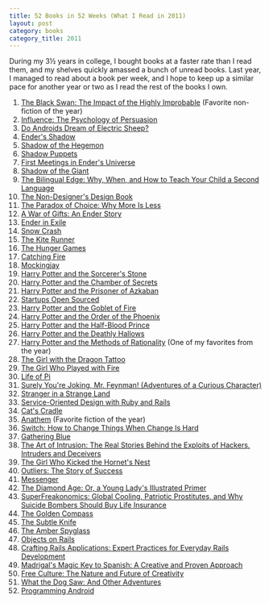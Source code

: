 ```yaml
---
title: 52 Books in 52 Weeks (What I Read in 2011)
layout: post
category: books
category_title: 2011
---
```


During my 3&frac12; years in college, I bought books at a faster rate than I read them, and my shelves quickly amassed a bunch of unread books.
Last year, I managed to read about a book per week, and I hope to keep up a similar pace for another year or two as I read the rest of the books I own.

1. [The Black Swan: The Impact of the Highly Improbable](http://www.amazon.com/Black-Swan-Improbable-Robustness-Fragility/dp/081297381X?tag=yelriaf-20) (Favorite non-fiction of the year)
2. [Influence: The Psychology of Persuasion](http://www.amazon.com/Influence-Psychology-Persuasion-Business-Essentials/dp/006124189X?tag=yelriaf-20)
3. [Do Androids Dream of Electric Sheep?](http://www.amazon.com/Do-Androids-Dream-Electric-Sheep/dp/0345404475?tag=yelriaf-20)
4. [Ender's Shadow](http://www.amazon.com/Enders-Shadow-Ender-Book-5/dp/0765342405?tag=yelriaf-20)
5. [Shadow of the Hegemon](http://www.amazon.com/Shadow-Hegemon-Ender-Book-6/dp/0812565959?tag=yelriaf-20)
6. [Shadow Puppets](http://www.amazon.com/Shadow-Puppets-Ender-Book-7/dp/0765340054?tag=yelriaf-20)
7. [First Meetings in Ender's Universe](http://www.amazon.com/First-Meetings-Enders-Universe-Orson/dp/0765347989?tag=yelriaf-20)
8. [Shadow of the Giant](http://www.amazon.com/Shadow-Giant-Ender-Book-8/dp/0812571398?tag=yelriaf-20)
9. [The Bilingual Edge: Why, When, and How to Teach Your Child a Second Language](http://www.amazon.com/Bilingual-Edge-Teach-Second-Language/dp/B0017OAMCY?tag=yelriaf-20)
10. [The Non-Designer's Design Book](http://www.amazon.com/Non-Designers-Design-Book-Robin-Williams/dp/0321534042?tag=yelriaf-20)
11. [The Paradox of Choice: Why More Is Less](http://www.amazon.com/Paradox-Choice-Why-More-Less/dp/0060005696?tag=yelriaf-20)
12. [A War of Gifts: An Ender Story](http://www.amazon.com/War-Gifts-Ender-Story/dp/B001FOR5V2?tag=yelriaf-20)
13. [Ender in Exile](http://www.amazon.com/Ender-Exile-Orson-Scott-Card/dp/0765344157?tag=yelriaf-20)
14. [Snow Crash](http://www.amazon.com/Snow-Crash-Bantam-Spectra-Book/dp/0553380958?tag=yelriaf-20)
15. [The Kite Runner](http://www.amazon.com/Kite-Runner-Khaled-Hosseini/dp/1594480001?tag=yelriaf-20)
16. [The Hunger Games](http://www.amazon.com/Hunger-Games-Suzanne-Collins/dp/0439023521?tag=yelriaf-20)
17. [Catching Fire](http://www.amazon.com/Catching-Fire-Second-Hunger-Games/dp/0439023491?tag=yelriaf-20)
18. [Mockingjay](http://www.amazon.com/Mockingjay-Hunger-Games-Book-3/dp/0439023513?tag=yelriaf-20)
19. [Harry Potter and the Sorcerer's Stone](http://www.amazon.com/Harry-Potter-Sorcerers-Stone-Book/dp/059035342X?tag=yelriaf-20)
20. [Harry Potter and the Chamber of Secrets](http://www.amazon.com/Harry-Potter-Chamber-Secrets-Book/dp/0439064872?tag=yelriaf-20)
21. [Harry Potter and the Prisoner of Azkaban](http://www.amazon.com/Harry-Potter-Prisoner-Azkaban-Rowling/dp/0439136369?tag=yelriaf-20)
22. [Startups Open Sourced](http://www.startupsopensourced.com/e-book/)
23. [Harry Potter and the Goblet of Fire](http://www.amazon.com/Harry-Potter-Goblet-Fire-Book/dp/0439139600?tag=yelriaf-20)
24. [Harry Potter and the Order of the Phoenix](http://www.amazon.com/Harry-Potter-Order-Phoenix-Book/dp/043935806X?tag=yelriaf-20)
25. [Harry Potter and the Half-Blood Prince](http://www.amazon.com/Harry-Potter-Half-Blood-Prince-Book/dp/0439785960?tag=yelriaf-20)
26. [Harry Potter and the Deathly Hallows](http://www.amazon.com/Harry-Potter-Deathly-Hallows-Book/dp/0545139708?tag=yelriaf-20)
27. [Harry Potter and the Methods of Rationality](http://www.fanfiction.net/s/5782108/1/Harry_Potter_and_the_Methods_of_Rationality) (One of my favorites from the year)
28. [The Girl with the Dragon Tattoo](http://www.amazon.com/Dragon-Tattoo-Movie-Vintage-Lizard/dp/0307949486?tag=yelriaf-20)
29. [The Girl Who Played with Fire](http://www.amazon.com/Played-Vintage-Crime-Black-Lizard/dp/0307949508?tag=yelriaf-20)
30. [Life of Pi](http://www.amazon.com/Life-Pi-Yann-Martel/dp/0156027321?tag=yelriaf-20)
31. [Surely You're Joking, Mr. Feynman! (Adventures of a Curious Character)](http://www.amazon.com/Surely-Feynman-Adventures-Curious-Character/dp/0393316041?tag=yelriaf-20)
32. [Stranger in a Strange Land](http://www.amazon.com/Stranger-Strange-Land-Robert-Heinlein/dp/0441788386?tag=yelriaf-20)
33. [Service-Oriented Design with Ruby and Rails](http://www.amazon.com/Service-Oriented-Design-Rails-Addison-Wesley-Professional/dp/0321659368?tag=yelriaf-20)
34. [Cat's Cradle](http://www.amazon.com/Cats-Cradle-Novel-Kurt-Vonnegut/dp/038533348X?tag=yelriaf-20)
35. [Anathem](http://www.amazon.com/Anathem-Neal-Stephenson/dp/B005DI71QA?tag=yelriaf-20) (Favorite fiction of the year)
36. [Switch: How to Change Things When Change Is Hard](http://www.amazon.com/Switch-Change-Things-When-Hard/dp/0385528752?tag=yelriaf-20)
37. [Gathering Blue](http://www.amazon.com/Gathering-Blue-Lois-Lowry/dp/0385732562?tag=yelriaf-20)
38. [The Art of Intrusion: The Real Stories Behind the Exploits of Hackers, Intruders and Deceivers](http://www.amazon.com/Art-Intrusion-Exploits-Intruders-Deceivers/dp/0471782661?tag=yelriaf-20)
39. [The Girl Who Kicked the Hornet's Nest](http://www.amazon.com/Girl-Who-Kicked-Hornets-Nest/dp/030726999X?tag=yelriaf-20)
40. [Outliers: The Story of Success](http://www.amazon.com/Outliers-Story-Success-Malcolm-Gladwell/dp/0316017930?tag=yelriaf-20)
41. [Messenger](http://www.amazon.com/Messenger-Lois-Lowry/dp/0385737165?tag=yelriaf-20)
42. [The Diamond Age: Or, a Young Lady's Illustrated Primer](http://www.amazon.com/Diamond-Age-Illustrated-Primer-Spectra/dp/0553380966?tag=yelriaf-20)
43. [SuperFreakonomics: Global Cooling, Patriotic Prostitutes, and Why Suicide Bombers Should Buy Life Insurance](http://www.amazon.com/SuperFreakonomics-Cooling-Patriotic-Prostitutes-Insurance/dp/0060889586?tag=yelriaf-20)
44. [The Golden Compass](http://www.amazon.com/Golden-Compass-Anniversary-Materials-Rough-cut/dp/0375838309?tag=yelriaf-20)
45. [The Subtle Knife](http://www.amazon.com/Subtle-Deluxe-Anniversary-Materials-Rough-cut/dp/0375846727?tag=yelriaf-20)
46. [The Amber Spyglass](http://www.amazon.com/Spyglass-Deluxe-Anniversary-Materials-Rough-cut/dp/0375846735?tag=yelriaf-20)
47. [Objects on Rails](http://avdi.org/devblog/2011/11/15/early-access-beta-of-objects-on-rails-now-available-2/)
48. [Crafting Rails Applications: Expert Practices for Everyday Rails Development](http://www.amazon.com/Crafting-Rails-Applications-Development-Programmers/dp/1934356735?tag=yelriaf-20)
49. [Madrigal's Magic Key to Spanish: A Creative and Proven Approach](http://www.amazon.com/Madrigals-Magic-Key-Spanish-Creative/dp/0385410956?tag=yelriaf-20)
50. [Free Culture: The Nature and Future of Creativity](http://www.amazon.com/Free-Culture-Nature-Future-Creativity/dp/0143034650?tag=yelriaf-20)
51. [What the Dog Saw: And Other Adventures](http://www.amazon.com/What-Dog-Saw-Other-Adventures/dp/B004X8W53A?tag=yelriaf-20)
52. [Programming Android](http://www.amazon.com/Programming-Android-Zigurd-Mednieks/dp/1449389694?tag=yelriaf-20)
